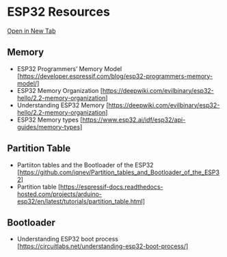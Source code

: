 # ESP32 Resources
<a href="https://example.com" target="_blank">Open in New Tab</a>
## Memory
 - ESP32 Programmers’ Memory Model [https://developer.espressif.com/blog/esp32-programmers-memory-model/]
 - ESP32 Memory Organization [https://deepwiki.com/evilbinary/esp32-hello/2.2-memory-organization]
 - Understanding ESP32 Memory [https://deepwiki.com/evilbinary/esp32-hello/2.2-memory-organization]
 - ESP32 Memory types [https://www.esp32.ai/idf/esp32/api-guides/memory-types]
## Partition Table
 - Partiiton tables and the Bootloader of the ESP32 [https://github.com/iqnev/Partition_tables_and_Bootloader_of_the_ESP32]
 - Partition table [https://espressif-docs.readthedocs-hosted.com/projects/arduino-esp32/en/latest/tutorials/partition_table.html]
## Bootloader
 - Understanding ESP32 boot process [https://circuitlabs.net/understanding-esp32-boot-process/]
